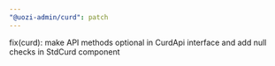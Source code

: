 ```yaml
---
"@uozi-admin/curd": patch
---
```


fix(curd): make API methods optional in CurdApi interface and add null checks in StdCurd component
